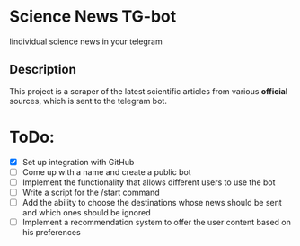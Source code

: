 # Science News TG-bot
Iindividual science news in your telegram

## Description
This project is a scraper of the latest scientific articles from various **official** sources, which is sent to the telegram bot.

# ToDo:
- [X] Set up integration with GitHub
- [ ] Come up with a name and create a public bot
- [ ] Implement the functionality that allows different users to use the bot
- [ ] Write a script for the /start command
- [ ] Add the ability to choose the destinations whose news should be sent and which ones should be ignored
- [ ] Implement a recommendation system to offer the user content based on his preferences
